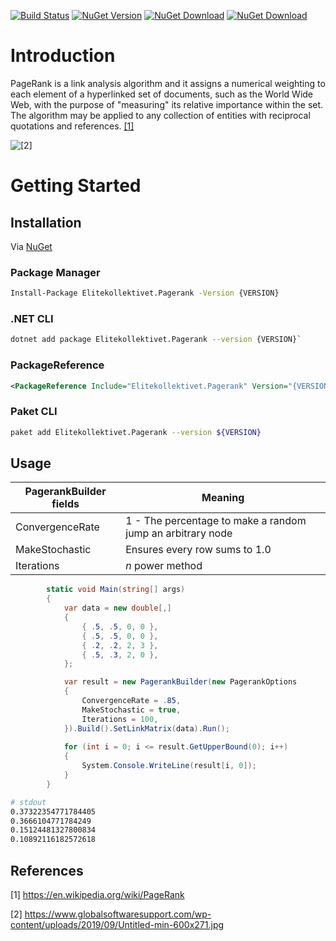 [![Build Status](https://dev.azure.com/andreasisnes/Elitekollektivet/_apis/build/status/andreasisnes.Elitekollektivet.Pagerank?branchName=master)](https://dev.azure.com/andreasisnes/Elitekollektivet/_build/latest?definitionId=10&branchName=master)
[![NuGet Version](https://img.shields.io/nuget/v/Elitekollektivet.Pagerank?style=plastic)](https://www.nuget.org/packages/Elitekollektivet.Pagerank/)
[![NuGet Download](https://img.shields.io/nuget/dt/Elitekollektivet.Pagerank)](https://www.nuget.org/packages/Elitekollektivet.Pagerank/)
[![NuGet Download](https://img.shields.io/azure-devops/coverage/andreasisnes/Elitekollektivet/10/master)](https://dev.azure.com/andreasisnes/Elitekollektivet/_build/latest?definitionId=10&branchName=master)

# Introduction 
PageRank is a link analysis algorithm and it assigns a numerical weighting to each element of a hyperlinked set of documents, such as the World Wide Web, with the purpose of "measuring" its relative importance within the set. The algorithm may be applied to any collection of entities with reciprocal quotations and references. [[1]](#1)

![[[2]](#2)](https://www.globalsoftwaresupport.com/wp-content/uploads/2019/09/Untitled-min-600x271.jpg)

# Getting Started
## Installation
Via [NuGet](https://www.nuget.org/packages/Elitekollektivet.Pagerank/)

### Package Manager
```bash
Install-Package Elitekollektivet.Pagerank -Version {VERSION}
```

### .NET CLI
```bash
dotnet add package Elitekollektivet.Pagerank --version {VERSION}`
```

### PackageReference
```xml
<PackageReference Include="Elitekollektivet.Pagerank" Version="{VERSION}" />
```

### Paket CLI
```bash
paket add Elitekollektivet.Pagerank --version ${VERSION}
```

## Usage
| PagerankBuilder fields | Meaning |
| ---------------------- | ------- |
| ConvergenceRate        | 1 - The percentage to make a random jump an arbitrary node |
| MakeStochastic         | Ensures every row sums to 1.0 |
| Iterations             | *n* power method |
```C#
        static void Main(string[] args)
        {
            var data = new double[,]
            {
                { .5, .5, 0, 0 },
                { .5, .5, 0, 0 },
                { .2, .2, 2, 3 },
                { .5, .3, 2, 0 },
            };

            var result = new PagerankBuilder(new PagerankOptions
            {
                ConvergenceRate = .85,
                MakeStochastic = true,
                Iterations = 100,
            }).Build().SetLinkMatrix(data).Run();
            
            for (int i = 0; i <= result.GetUpperBound(0); i++)
            {
                System.Console.WriteLine(result[i, 0]);
            }
        }
```

```bash
# stdout
0.37322354771784405
0.3666104771784249
0.15124481327800834
0.10892116182572618
```

## References
<a id="1">[1]</a> 
https://en.wikipedia.org/wiki/PageRank

<a id="2">[2]</a> 
https://www.globalsoftwaresupport.com/wp-content/uploads/2019/09/Untitled-min-600x271.jpg
